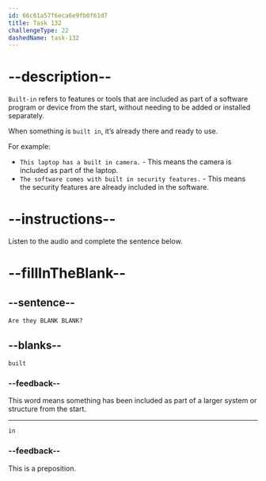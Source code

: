 ```yaml
---
id: 66c61a57f6eca6e9fb0f61d7
title: Task 132
challengeType: 22
dashedName: task-132
---
```


<!-- Audio Reference:
Tom: And in Eclipse, it’s not showing the Git tools. Are they built in? -->

# --description--

`Built-in` refers to features or tools that are included as part of a software program or device from the start, without needing to be added or installed separately.

When something is `built in`, it’s already there and ready to use.

For example:

- `This laptop has a built in camera.` - This means the camera is included as part of the laptop.
- `The software comes with built in security features.` - This means the security features are already included in the software.

# --instructions--

Listen to the audio and complete the sentence below.

# --fillInTheBlank--

## --sentence--

`Are they BLANK BLANK?`

## --blanks--

`built`

### --feedback--

This word means something has been included as part of a larger system or structure from the start.

---

`in`

### --feedback--

This is a preposition.
